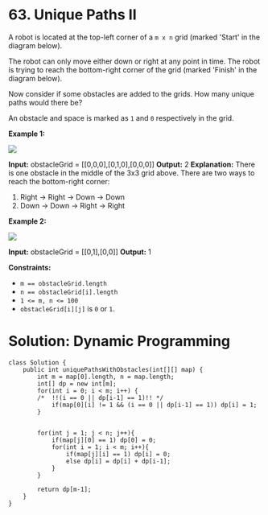 # 63. Unique Paths II
A robot is located at the top-left corner of a  `m x n`  grid (marked 'Start' in the diagram below).

The robot can only move either down or right at any point in time. The robot is trying to reach the bottom-right corner of the grid (marked 'Finish' in the diagram below).

Now consider if some obstacles are added to the grids. How many unique paths would there be?

An obstacle and space is marked as  `1`  and  `0`  respectively in the grid.

**Example 1:**

![](https://assets.leetcode.com/uploads/2020/11/04/robot1.jpg)

**Input:** obstacleGrid = [[0,0,0],[0,1,0],[0,0,0]]
**Output:** 2
**Explanation:** There is one obstacle in the middle of the 3x3 grid above.
There are two ways to reach the bottom-right corner:
1. Right -> Right -> Down -> Down
2. Down -> Down -> Right -> Right

**Example 2:**

![](https://assets.leetcode.com/uploads/2020/11/04/robot2.jpg)

**Input:** obstacleGrid = [[0,1],[0,0]]
**Output:** 1

**Constraints:**

-   `m == obstacleGrid.length`
-   `n == obstacleGrid[i].length`
-   `1 <= m, n <= 100`
-   `obstacleGrid[i][j]`  is  `0`  or  `1`.

# Solution: Dynamic Programming 
```
class Solution {
    public int uniquePathsWithObstacles(int[][] map) {
        int m = map[0].length, n = map.length;
        int[] dp = new int[m];
        for(int i = 0; i < m; i++) {
        /*  !!(i == 0 || dp[i-1] == 1)!! */
            if(map[0][i] != 1 && (i == 0 || dp[i-1] == 1)) dp[i] = 1;
        }
        
        
        for(int j = 1; j < n; j++){
            if(map[j][0] == 1) dp[0] = 0;
            for(int i = 1; i < m; i++){
                if(map[j][i] == 1) dp[i] = 0;
                else dp[i] = dp[i] + dp[i-1];
            }
        }
        
        return dp[m-1];
    }
}
```